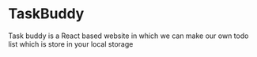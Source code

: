 # TaskBuddy
Task buddy is a React based website in which we can make our own todo list which is store in your local storage 
